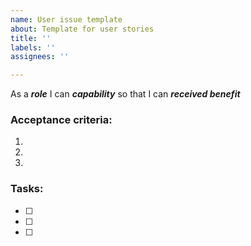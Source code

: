 ```yaml
---
name: User issue template
about: Template for user stories
title: ''
labels: ''
assignees: ''

---
```


As a ***role*** I can ***capability*** so that I can ***received benefit***

### Acceptance criteria:

1.

2.

3.

 ### Tasks:

- [ ]

- [ ]

- [ ]
